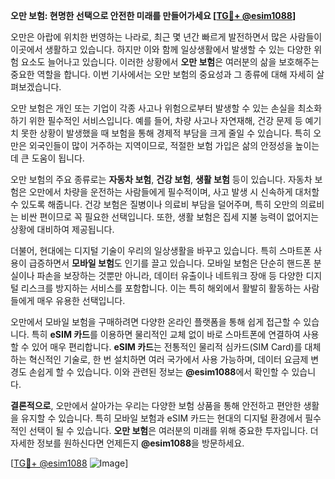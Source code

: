 **오만 보험: 현명한 선택으로 안전한 미래를 만들어가세요 [[TG💪+ @esim1088](https://t.me/s/esim1088)]**

오만은 아랍에 위치한 번영하는 나라로, 최근 몇 년간 빠르게 발전하면서 많은 사람들이 이곳에서 생활하고 있습니다. 하지만 이와 함께 일상생활에서 발생할 수 있는 다양한 위험 요소도 늘어나고 있습니다. 이러한 상황에서 **오만 보험**은 여러분의 삶을 보호해주는 중요한 역할을 합니다. 이번 기사에서는 오만 보험의 중요성과 그 종류에 대해 자세히 살펴보겠습니다.

오만 보험은 개인 또는 기업이 각종 사고나 위험으로부터 발생할 수 있는 손실을 최소화하기 위한 필수적인 서비스입니다. 예를 들어, 차량 사고나 자연재해, 건강 문제 등 예기치 못한 상황이 발생했을 때 보험을 통해 경제적 부담을 크게 줄일 수 있습니다. 특히 오만은 외국인들이 많이 거주하는 지역이므로, 적절한 보험 가입은 삶의 안정성을 높이는 데 큰 도움이 됩니다.

오만 보험의 주요 종류로는 **자동차 보험**, **건강 보험**, **생활 보험** 등이 있습니다. 자동차 보험은 오만에서 차량을 운전하는 사람들에게 필수적이며, 사고 발생 시 신속하게 대처할 수 있도록 해줍니다. 건강 보험은 질병이나 의료비 부담을 덜어주며, 특히 오만의 의료비는 비싼 편이므로 꼭 필요한 선택입니다. 또한, 생활 보험은 집세 지불 능력이 없어지는 상황에 대비하여 제공됩니다.

더불어, 현대에는 디지털 기술이 우리의 일상생활을 바꾸고 있습니다. 특히 스마트폰 사용이 급증하면서 **모바일 보험**도 인기를 끌고 있습니다. 모바일 보험은 단순히 핸드폰 분실이나 파손을 보장하는 것뿐만 아니라, 데이터 유출이나 네트워크 장애 등 다양한 디지털 리스크를 방지하는 서비스를 포함합니다. 이는 특히 해외에서 활발히 활동하는 사람들에게 매우 유용한 선택입니다.

오만에서 모바일 보험을 구매하려면 다양한 온라인 플랫폼을 통해 쉽게 접근할 수 있습니다. 특히 **eSIM 카드**를 이용하면 물리적인 교체 없이 바로 스마트폰에 연결하여 사용할 수 있어 매우 편리합니다. **eSIM 카드**는 전통적인 물리적 심카드(SIM Card)를 대체하는 혁신적인 기술로, 한 번 설치하면 여러 국가에서 사용 가능하며, 데이터 요금제 변경도 손쉽게 할 수 있습니다. 이와 관련된 정보는 **@esim1088**에서 확인할 수 있습니다.

**결론적으로**, 오만에서 살아가는 우리는 다양한 보험 상품을 통해 안전하고 편안한 생활을 유지할 수 있습니다. 특히 모바일 보험과 eSIM 카드는 현대의 디지털 환경에서 필수적인 선택이 될 수 있습니다. **오만 보험**은 여러분의 미래를 위해 중요한 투자입니다. 더 자세한 정보를 원하신다면 언제든지 **@esim1088**을 방문하세요.

[[TG💪+ @esim1088](https://t.me/s/esim1088) ![Image](https://i.postimg.cc/Y0z9fWf4/image.png)]